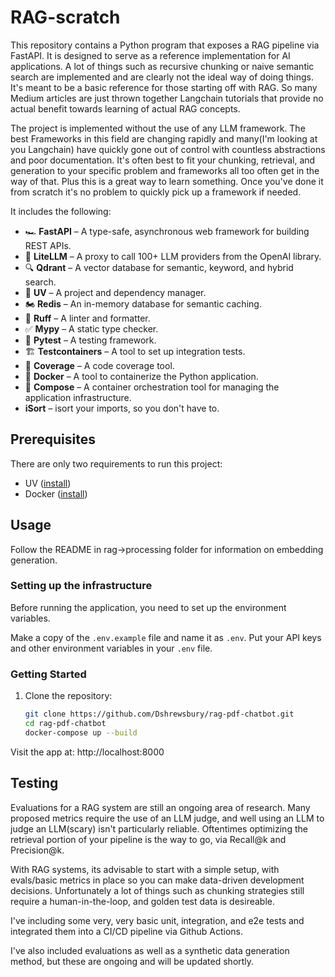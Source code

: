 # RAG-scratch


This repository contains a Python program that
exposes a RAG pipeline via FastAPI. It is designed to serve as a reference implementation
for AI applications. A lot of things such as recursive chunking or naive semantic search are implemented and are clearly not the ideal way of doing things. It's meant to be a basic reference for those starting off with RAG. So many Medium articles are just thrown together Langchain tutorials that provide no actual benefit towards learning of actual RAG concepts.

The project is implemented without the use of any LLM framework. The best Frameworks in this field are changing rapidly and many(I'm looking at you Langchain) have quickly gone out of control with countless abstractions and poor documentation. It's often best to fit your chunking, retrieval, and generation to your specific problem and frameworks all too often get in the way of that. Plus this is a great way to learn something. Once you've done it from scratch it's no problem to quickly pick up a framework if needed.

It includes the following:

- 🏎️ **FastAPI** – A type-safe, asynchronous web framework for building REST APIs.
- 🍓 **LiteLLM** – A proxy to call 100+ LLM providers from the OpenAI library.
- 🔍 **Qdrant** – A vector database for semantic, keyword, and hybrid search.
- 🚚 **UV** – A project and dependency manager.
- 🏍️ **Redis** – An in-memory database for semantic caching.
- 🧹 **Ruff** – A linter and formatter.
- ✅ **Mypy** – A static type checker.
- 🧪 **Pytest** – A testing framework.
- 🏗 **Testcontainers** – A tool to set up integration tests.
- 📏 **Coverage** – A code coverage tool.
- 🐳 **Docker** – A tool to containerize the Python application.
- 🐙 **Compose** – A container orchestration tool for managing the application infrastructure.
-    **iSort** – isort your imports, so you don't have to.

##  Prerequisites

There are only two requirements to run this project:

- UV ([install](https://docs.astral.sh/uv/getting-started/installation/))
- Docker ([install](https://docs.docker.com/get-docker/))


## Usage

Follow the README in rag->processing folder for information on embedding generation.


### Setting up the infrastructure

Before running the application, you need to set up the environment variables.

Make a copy of the `.env.example` file and name it as `.env`.
Put your API keys and other environment variables in your `.env` file.

### Getting Started

1. Clone the repository:
   ```bash
   git clone https://github.com/Dshrewsbury/rag-pdf-chatbot.git
   cd rag-pdf-chatbot
   docker-compose up --build

 Visit the app at:  http://localhost:8000


## Testing

Evaluations for a RAG system are still an ongoing area of research. Many proposed metrics require the use of an LLM judge, and well using an LLM to judge an LLM(scary) isn't particularly reliable. Oftentimes optimizing the retrieval portion of your pipeline is the way to go, via Recall@k and Precision@k. 

With RAG systems, its advisable to start with a simple setup, with evals/basic metrics in place so you can make data-driven development decisions. Unfortunately a lot of things such as chunking strategies still require a human-in-the-loop, and golden test data is desireable.

I've including some very, very basic unit, integration, and e2e tests and integrated them into a CI/CD pipeline via Github Actions. 

I've also included evaluations as well as a synthetic data generation method, but these are ongoing and will be updated shortly.